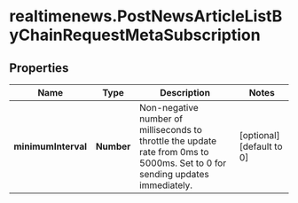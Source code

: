 # realtimenews.PostNewsArticleListByChainRequestMetaSubscription

## Properties

Name | Type | Description | Notes
------------ | ------------- | ------------- | -------------
**minimumInterval** | **Number** | Non-negative number of milliseconds to throttle the update rate from 0ms to 5000ms. Set to 0 for sending updates immediately. | [optional] [default to 0]


